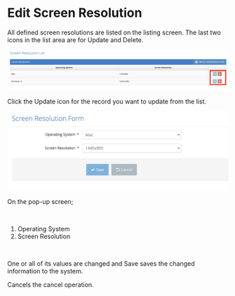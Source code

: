 # Edit Screen Resolution

All defined screen resolutions are listed on the listing screen. The last two icons in the list area are for Update and Delete.

![](../../../.gitbook/assets/ScreenResolutionList-Update.png)

Click the Update icon for the record you want to update from the list.



![](../../../.gitbook/assets/ScreenResolutionForm-Update.png)

On the pop-up screen;&#x20;

 &#x20;

1. Operating System&#x20;
2. Screen Resolution&#x20;

 &#x20;

One or all of its values are changed and Save saves the changed information to the system.&#x20;

Cancels the cancel operation.&#x20;
